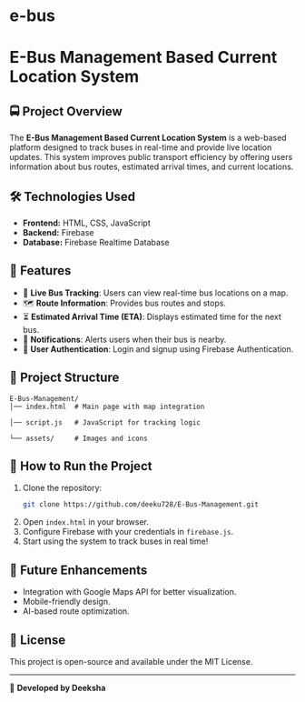 # e-bus
# E-Bus Management Based Current Location System

## 🚍 Project Overview
The **E-Bus Management Based Current Location System** is a web-based platform designed to track buses in real-time and provide live location updates. This system improves public transport efficiency by offering users information about bus routes, estimated arrival times, and current locations.

## 🛠 Technologies Used
- **Frontend:** HTML, CSS, JavaScript
- **Backend:** Firebase
- **Database:** Firebase Realtime Database

## 🎯 Features
- 📍 **Live Bus Tracking**: Users can view real-time bus locations on a map.
- 🗺 **Route Information**: Provides bus routes and stops.
- ⏳ **Estimated Arrival Time (ETA)**: Displays estimated time for the next bus.
- 🔔 **Notifications**: Alerts users when their bus is nearby.
- 🔐 **User Authentication**: Login and signup using Firebase Authentication.

## 📂 Project Structure
```
E-Bus-Management/
│── index.html  # Main page with map integration

│── script.js   # JavaScript for tracking logic

└── assets/     # Images and icons
```

## 🚀 How to Run the Project
1. Clone the repository:
   ```sh
   git clone https://github.com/deeku728/E-Bus-Management.git
   ```
2. Open `index.html` in your browser.
3. Configure Firebase with your credentials in `firebase.js`.
4. Start using the system to track buses in real time!

## 📌 Future Enhancements
- Integration with Google Maps API for better visualization.
- Mobile-friendly design.
- AI-based route optimization.

## 📜 License
This project is open-source and available under the MIT License.

---
🚀 **Developed by Deeksha**

